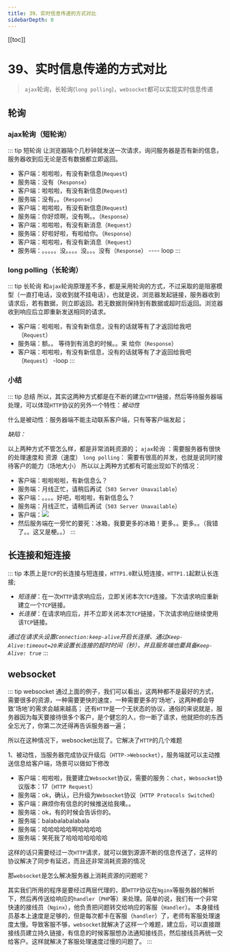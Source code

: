```yaml
---
title: 39、实时信息传递的方式对比
sidebarDepth: 0
---
```

[[toc]]
# 39、实时信息传递的方式对比
>`ajax`轮询，长轮询(`long polling`)，`websocket`都可以实现实时信息传递
## 轮询
### ajax轮询（短轮询）
::: tip 短轮询
让浏览器隔个几秒钟就发送一次请求，询问服务器是否有新的信息，服务器收到后无论是否有数据都立即返回。
- 客户端：啦啦啦，有没有新信息(`Request`)
- 服务端：没有（`Response`）
- 客户端：啦啦啦，有没有新信息(`Request`)
- 服务端：没有。。（`Response`）
- 客户端：啦啦啦，有没有新信息(`Request`)
- 服务端：你好烦啊，没有啊。。（`Response`）
- 客户端：啦啦啦，有没有新消息（`Request`）
- 服务端：好啦好啦，有啦给你。（`Response`）
- 客户端：啦啦啦，有没有新消息（`Request`）
- 服务端：。。。。。没。。。。没。。。没有（`Response`） ---- loop
:::
### long polling（长轮询）
::: tip 长轮询
和`ajax`轮询原理差不多，都是采用轮询的方式，不过采取的是阻塞模型（一直打电话，没收到就不挂电话），也就是说，浏览器发起链接，服务器收到请求后，若有数据，则立即返回。若无数据则保持到有数据或超时后返回。浏览器收到响应后立即重新发送相同的请求。
- 客户端：啦啦啦，有没有新信息，没有的话就等有了才返回给我吧（`Request`）
- 服务端：额。。   等待到有消息的时候。。来 给你（`Response`）
- 客户端：啦啦啦，有没有新信息，没有的话就等有了才返回给我吧（`Request`） -loop
:::
### 小结
::: tip 总结
所以，其实这两种方式都是在不断的建立`HTTP`链接，然后等待服务器端处理，可以体现`HTTP`协议的另外一个特性：*被动性*

什么是被动性：服务器端不能主动联系客户端，只有等客户端发起；

*缺陷：*

以上两种方式不管怎么样，都是非常消耗资源的；
`ajax`轮询 ：需要服务器有很快的处理速度和 资源（速度）
`long polling`： 需要有很高的并发，也就是说同时接待客户的能力（场地大小）
所以以上两种方式都有可能出现如下的情况：
- 客户端：啦啦啦啦，有新信息么？
- 服务端：月线正忙，请稍后再试（`503 Server Unavailable`）
- 客户端：。。。。好吧，啦啦啦，有新信息么？
- 服务端：月线正忙，请稍后再试（`503 Server Unavailable`）
- 客户端：<img src="https://pic3.zhimg.com/80/7c0cf075c7ee4cc6cf52f4572a4c1c10_hd.jpg">
- 然后服务端在一旁忙的要死：冰箱，我要更多的冰箱！更多。。更多。。（我错了。。这又是梗。。）
:::
## 长连接和短连接
::: tip
本质上是`TCP`的长连接与短连接，`HTTP1.0`默认短连接，`HTTP1.1`起默认长连接;
- *短连接*：在一次`HTTP`请求响应后，立即关闭本次`TCP`连接。下次请求响应重新建立一个`TCP`链接。
- *长连接*：在请求响应后，并不立即关闭本次`TCP`链接，下次请求响应继续使用该`TCP`链接。

*通过在请求头设置`Connection:keep-alive`开启长连接、通过`Keep-Alive:timeout=20`来设置长连接的超时时间（秒），并且服务端也要具备`Keep-Alive: true`*
:::
## websocket
::: tip websocket
通过上面的例子，我们可以看出，这两种都不是最好的方式，需要很多的资源，一种需要更快的速度，一种需要更多的'场地'，这两种都会导致'场地'的需求会越来越高；
还有`HTTP`是一个无状态的协议，通俗的来说就是，服务器因为每天要接待很多个客户，是个健忘的人，你一断了请求，他就把你的东西全忘光了，你第二次还得再告诉服务器一遍；

所以在这种情况下，websocket出现了。它解决了`HTTP`的几个难题

1、被动性，当服务器完成协议升级后（`HTTP->Websocket`），服务端就可以主动推送信息给客户端，场景可以做如下修改

- 客户端：啦啦啦，我要建立`Websocket`协议，需要的服务：`chat`，`Websocket`协议版本：17（`HTTP Request`）
- 服务端：ok，确认，已升级为`Websocket`协议（`HTTP Protocols Switched`）
- 客户端：麻烦你有信息的时候推送给我噢。。
- 服务端：ok，有的时候会告诉你的。
- 服务端：balabalabalabala 
- 服务端：哈哈哈哈哈啊哈哈哈哈
- 服务端：笑死我了哈哈哈哈哈哈哈

这样的话只需要经过一次`HTTP`请求，就可以做到源源不断的信息传送了，这样的协议解决了同步有延迟，而且还非常消耗资源的情况

那`websocket`是怎么解决服务器上消耗资源的问题呢？

其实我们所用的程序是要经过两层代理的，即`HTTP`协议在`Nginx`等服务器的解析下，然后再传送给响应的`handler`（`PHP`等）来处理。简单的说，我们有一个非常快速的接线员（`Nginx`），他负责把问题转交给响应的客服（`Handler`）。
本身接线员基本上速度是足够的，但是每次都卡在客服（`handler`）了，老师有客服处理速度太慢。导致客服不够，`websocket`就解决了这样一个难题，建立后，可以直接跟接线员建立持久链接，有信息的时候客服想办法通知接线员，然后接线员再统一交给客户。这样就解决了客服处理速度过慢的问题了。
:::


